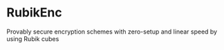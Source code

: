 # RubikEnc
Provably secure encryption schemes with zero-setup and linear speed by using Rubik cubes
